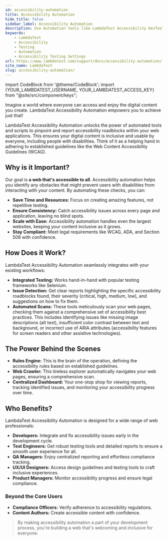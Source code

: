 ```yaml
---
id: accessibility-automation
title: Accessibility Automation
hide_title: false
sidebar_label: Accessibility Automation
description: Use Automation tools like LambdaTest Accessibility DevTools' to detect and report accessibility issues using WCAG Guidelines.
keywords:
    - LambdaTest
    - Accessibility
    - Testing
    - Automation
    - Accessibility Testing Settings
url: https://www.lambdatest.com/support/docs/accessibility-automation/
site_name: LambdaTest
slug: accessibility-automation/
---
```


import CodeBlock from '@theme/CodeBlock';
import {YOUR_LAMBDATEST_USERNAME, YOUR_LAMBDATEST_ACCESS_KEY} from "@site/src/component/keys";

<script type="application/ld+json"
      dangerouslySetInnerHTML={{ __html: JSON.stringify({
       "@context": "https://schema.org",
        "@type": "BreadcrumbList",
        "itemListElement": [{
          "@type": "ListItem",
          "position": 1,
          "name": "Home",
          "item": "https://www.lambdatest.com"
        },{
          "@type": "ListItem",
          "position": 2,
          "name": "Support",
          "item": "https://www.lambdatest.com/support/docs/"
        },{
          "@type": "ListItem",
          "position": 3,
          "name": "Accessibility Testing Settings",
          "item": "https://www.lambdatest.com/support/docs/accessibility-automation/"
        }]
      })
    }}
></script>
Imagine a world where everyone can access and enjoy the digital content you create. LambdaTest Accessibility Automation empowers you to achieve just that!

LambdaTest Accessibility Automation  unlocks the power of automated tools and scripts to pinpoint and report accessibility roadblocks within your web applications. This ensures your digital content is inclusive and usable by everyone, including people with disabilities. Think of it as a helping hand in adhering to established guidelines like the Web Content Accessibility Guidelines (WCAG).

## Why is it Important?

Our goal is **a web that's accessible to all**.  Accessibility automation helps you identify any obstacles that might prevent users with disabilities from interacting with your content. By automating these checks, you can:

- **Save Time and Resources:** Focus on creating amazing features, not repetitive testing.
- **Ensure Consistency:** Catch accessibility issues across every page and application, leaving no blind spots.
- **Scale with Ease:** Accessibility automation handles even the largest websites, keeping your content inclusive as it grows.
- **Stay Compliant:** Meet legal requirements like WCAG, ADA, and Section 508 with confidence.

## How Does it Work?

LambdaTest Accessibility Automation seamlessly integrates with your existing workflows:

- **Integrated Testing:** Works hand-in-hand with popular testing frameworks like Selenium.
- **Issue Detection:** Get clear reports highlighting the specific accessibility roadblocks found, their severity (critical, high, medium, low), and suggestions on how to fix them.
- **Automated Scans:** These tools meticulously scan your web pages, checking them against a comprehensive set of accessibility best practices. This includes identifying issues like missing image descriptions (alt text), insufficient color contrast between text and background, or incorrect use of ARIA attributes (accessibility features for screen readers and other assistive technologies).

## The Power Behind the Scenes

- **Rules Engine:** This is the brain of the operation, defining the accessibility rules based on established guidelines.
- **Web Crawler:** This tireless explorer automatically navigates your web pages, ensuring a comprehensive scan.
- **Centralized Dashboard:** Your one-stop shop for viewing reports, tracking identified issues, and monitoring your accessibility progress over time.

## Who Benefits?

LambdaTest Accessibility Automation is designed for a wide range of web professionals:

- **Developers:** Integrate and fix accessibility issues early in the development cycle.
- **Test Engineers:** Get robust testing tools and detailed reports to ensure a smooth user experience for all.
- **QA Managers:** Enjoy centralized reporting and effortless compliance tracking.
- **UX/UI Designers:** Access design guidelines and testing tools to craft inclusive experiences.
- **Product Managers:** Monitor accessibility progress and ensure legal compliance.

### Beyond the Core Users

- **Compliance Officers:** Verify adherence to accessibility regulations.
- **Content Authors:** Create accessible content with confidence.

> By making accessibility automation a part of your development process, you're building a web that's welcoming and inclusive for everyone.
